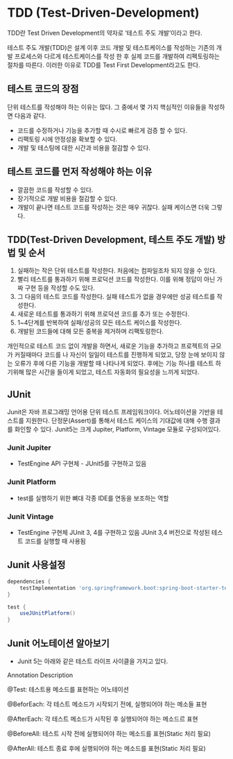 # TDD (Test-Driven-Development)
TDD란 Test Driven Development의 약자로 ‘테스트 주도 개발’이라고 한다.

테스트 주도 개발(TDD)은 설계 이후 코드 개발 및 테스트케이스를 작성하는 기존의 개발 프로세스와 다르게 테스트케이스를 작성 한 후 실제 코드를 개발하여 리펙토링하는 절차를 따른다. 이러한 이유로 TDD를 Test First Development라고도 한다.

## 테스트 코드의 장점
단위 테스트를 작성해야 하는 이유는 많다. 그 중에서 몇 가지 핵심적인 이유들을 작성하면 다음과 같다.

- 코드를 수정하거나 기능을 추가할 때 수시로 빠르게 검증 할 수 있다.
- 리팩토링 시에 안정성을 확보할 수 있다.
- 개발 및 테스팅에 대한 시간과 비용을 절감할 수 있다.

## 테스트 코드를 먼저 작성해야 하는 이유

- 깔끔한 코드를 작성할 수 있다.
- 장기적으로 개발 비용을 절감할 수 있다.
- 개발이 끝나면 테스트 코드를 작성하는 것은 매우 귀찮다. 실패 케이스면 더욱 그렇다.

## TDD(Test-Driven Development, 테스트 주도 개발) 방법 및 순서

1. 실패하는 작은 단위 테스트를 작성한다. 처음에는 컴파일조차 되지 않을 수 있다.
2. 빨리 테스트를 통과하기 위해 프로덕션 코드를 작성한다. 이를 위해 정답이 아닌 가짜 구현 등을 작성할 수도 있다.
3. 그 다음의 테스트 코드를 작성한다. 실패 테스트가 없을 경우에만 성공 테스트를 작성한다.
4. 새로운 테스트를 통과하기 위해 프로덕션 코드를 추가 또는 수정한다.
5. 1~4단계를 반복하여 실패/성공의 모든 테스트 케이스를 작성한다.
6. 개발된 코드들에 대해 모든 중복을 제거하며 리팩토링한다.


개인적으로 테스트 코드 없이 개발을 하면서, 새로운 기능을 추가하고 프로젝트의 규모가 커질때마다 코드를 나 자신이 일일이 테스트를 진행하게 되었고, 당장 눈에 보이지 않는 오류가 후에 다른 기능을 개발할 때 나타나게 되었다.
후에는 기능 하나를 테스트 하기위해 많은 시간을 들이게 되었고, 테스트 자동화의 필요성을 느끼게 되었다.

## JUnit
Junit은 자바 프로그래밍 언어용 단위 테스트 프레임워크이다.
어노테이션을 기반을 테스트를 지원한다.
단정문(Assert)를 통해서 테스트 케이스의 기대값에 대해 수행 결과를 화인할 수 있다.
Junit5는 크게 Jupiter, Platform, Vintage 모듈로 구성되어있다.

### Junit Jupiter

- TestEngine API 구현체 - JUnit5를 구현하고 있음

### Junit Platform

- test를 실행하기 위한 뼈대
각종 IDE를 연동을 보조하는 역할

### Junit Vintage

- TestEngine 구현체 JUnit 3, 4를 구현하고 있음
JUnit 3,4 버전으로 작성된 테스트 코드를 실행할 때 사용됨

## Junit 사용설정
``` gradle
dependencies {
    testImplementation 'org.springframework.boot:spring-boot-starter-test'
}

test {
    useJUnitPlatform()
}

```

## Junit 어노테이션 알아보기

- Junit 5는 아래와 같은 테스트 라이프 사이클을 가지고 있다.


Annotation
Description


@Test:
테스트용 메소드를 표현하는 어노테이션


@BeforEach:
각 테스트 메소드가 시작되기 전에, 실행되어야 하는 메소들 표현


@AfterEach:
각 테스트 메소드가 시작된 후 실행되어야 하는 메소드르 표현


@BeforeAll:
테스트 시작 전에 실행되어야 하는 메소드를 표현(Static 처리 필요)


@AfterAll:
테스트 종료 후에 실행되어야 하는 메소드를 표현(Static 처리 필요)